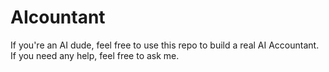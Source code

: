 ﻿# AIcountant

If you're an AI dude, feel free to use this repo to build a real AI Accountant. If you need any help, feel free to ask me.
